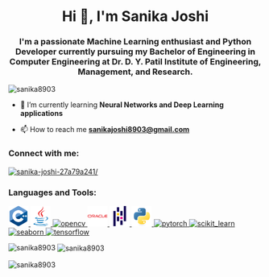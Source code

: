 <h1 align="center">Hi 👋, I'm Sanika Joshi</h1>
<h3 align="center">I'm a passionate Machine Learning enthusiast and Python Developer currently pursuing my Bachelor of Engineering in Computer Engineering at Dr. D. Y. Patil Institute of Engineering, Management, and Research.</h3>

<p align="left"> <img src="https://komarev.com/ghpvc/?username=sanika8903&label=Profile%20views&color=0e75b6&style=flat" alt="sanika8903" /> </p>

- 🌱 I’m currently learning **Neural Networks and Deep Learning applications**

- 📫 How to reach me **sanikajoshi8903@gmail.com**

<h3 align="left">Connect with me:</h3>
<p align="left">
<a href="https://linkedin.com/in/sanika-joshi-27a79a241/" target="blank"><img align="center" src="https://raw.githubusercontent.com/rahuldkjain/github-profile-readme-generator/master/src/images/icons/Social/linked-in-alt.svg" alt="sanika-joshi-27a79a241/" height="30" width="40" /></a>
</p>

<h3 align="left">Languages and Tools:</h3>
<p align="left"> <a href="https://www.w3schools.com/cpp/" target="_blank" rel="noreferrer"> <img src="https://raw.githubusercontent.com/devicons/devicon/master/icons/cplusplus/cplusplus-original.svg" alt="cplusplus" width="40" height="40"/> </a> <a href="https://www.java.com" target="_blank" rel="noreferrer"> <img src="https://raw.githubusercontent.com/devicons/devicon/master/icons/java/java-original.svg" alt="java" width="40" height="40"/> </a> <a href="https://opencv.org/" target="_blank" rel="noreferrer"> <img src="https://www.vectorlogo.zone/logos/opencv/opencv-icon.svg" alt="opencv" width="40" height="40"/> </a> <a href="https://www.oracle.com/" target="_blank" rel="noreferrer"> <img src="https://raw.githubusercontent.com/devicons/devicon/master/icons/oracle/oracle-original.svg" alt="oracle" width="40" height="40"/> </a> <a href="https://pandas.pydata.org/" target="_blank" rel="noreferrer"> <img src="https://raw.githubusercontent.com/devicons/devicon/2ae2a900d2f041da66e950e4d48052658d850630/icons/pandas/pandas-original.svg" alt="pandas" width="40" height="40"/> </a> <a href="https://www.python.org" target="_blank" rel="noreferrer"> <img src="https://raw.githubusercontent.com/devicons/devicon/master/icons/python/python-original.svg" alt="python" width="40" height="40"/> </a> <a href="https://pytorch.org/" target="_blank" rel="noreferrer"> <img src="https://www.vectorlogo.zone/logos/pytorch/pytorch-icon.svg" alt="pytorch" width="40" height="40"/> </a> <a href="https://scikit-learn.org/" target="_blank" rel="noreferrer"> <img src="https://upload.wikimedia.org/wikipedia/commons/0/05/Scikit_learn_logo_small.svg" alt="scikit_learn" width="40" height="40"/> </a> <a href="https://seaborn.pydata.org/" target="_blank" rel="noreferrer"> <img src="https://seaborn.pydata.org/_images/logo-mark-lightbg.svg" alt="seaborn" width="40" height="40"/> </a> <a href="https://www.tensorflow.org" target="_blank" rel="noreferrer"> <img src="https://www.vectorlogo.zone/logos/tensorflow/tensorflow-icon.svg" alt="tensorflow" width="40" height="40"/> </a> </p>

<p><img align="left" src="https://github-readme-stats.vercel.app/api/top-langs?username=sanika8903&show_icons=true&locale=en&layout=compact" alt="sanika8903" /></p>

<p>&nbsp;<img align="center" src="https://github-readme-stats.vercel.app/api?username=sanika8903&show_icons=true&locale=en" alt="sanika8903" /></p>

<p><img align="center" src="https://github-readme-streak-stats.herokuapp.com/?user=sanika8903&" alt="sanika8903" /></p>
